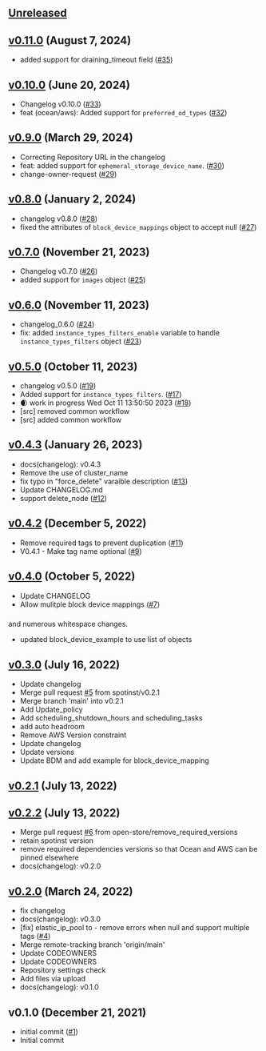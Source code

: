 <a name="unreleased"></a>
## [Unreleased]



<a name="v0.11.0"></a>
## [v0.11.0] (August 7, 2024)

- added support for draining_timeout field ([#35](https://github.com/spotinst/terraform-spotinst-ocean-aws-k8s-vng/issues/35))


<a name="v0.10.0"></a>
## [v0.10.0] (June 20, 2024)

- Changelog v0.10.0 ([#33](https://github.com/spotinst/terraform-spotinst-ocean-aws-k8s-vng/issues/33))
- feat (ocean/aws): Added support for `preferred_od_types` ([#32](https://github.com/spotinst/terraform-spotinst-ocean-aws-k8s-vng/issues/32))


<a name="v0.9.0"></a>
## [v0.9.0] (March 29, 2024)

- Correcting Repository URL in the changelog
- feat: added support for `ephemeral_storage_device_name`. ([#30](https://github.com/spotinst/terraform-spotinst-ocean-aws-k8s-vng/issues/30))
- change-owner-request ([#29](https://github.com/spotinst/terraform-spotinst-ocean-aws-k8s-vng/issues/29))


<a name="v0.8.0"></a>
## [v0.8.0] (January 2, 2024)

- changelog v0.8.0 ([#28](https://github.com/spotinst/terraform-spotinst-ocean-aws-k8s-vng/issues/28))
- fixed the attributes of `block_device_mappings` object to accept null ([#27](https://github.com/spotinst/terraform-spotinst-ocean-aws-k8s-vng/issues/27))


<a name="v0.7.0"></a>
## [v0.7.0] (November 21, 2023)

- Changelog v0.7.0 ([#26](https://github.com/spotinst/terraform-spotinst-ocean-aws-k8s-vng/issues/26))
- added support for `images` object ([#25](https://github.com/spotinst/terraform-spotinst-ocean-aws-k8s-vng/issues/25))


<a name="v0.6.0"></a>
## [v0.6.0] (November 11, 2023)

- changelog_0.6.0 ([#24](https://github.com/spotinst/terraform-spotinst-ocean-aws-k8s-vng/issues/24))
- fix: added `instance_types_filters_enable` variable to handle `instance_types_filters` object ([#23](https://github.com/spotinst/terraform-spotinst-ocean-aws-k8s-vng/issues/23))


<a name="v0.5.0"></a>
## [v0.5.0] (October 11, 2023)

- changelog v0.5.0 ([#19](https://github.com/spotinst/terraform-spotinst-ocean-aws-k8s-vng/issues/19))
- Added support for `instance_types_filters`. ([#17](https://github.com/spotinst/terraform-spotinst-ocean-aws-k8s-vng/issues/17))
- 🌒 work in progress Wed Oct 11 13:50:50 2023 ([#18](https://github.com/spotinst/terraform-spotinst-ocean-aws-k8s-vng/issues/18))
- [src] removed common workflow
- [src] added common workflow


<a name="v0.4.3"></a>
## [v0.4.3] (January 26, 2023)

- docs(changelog): v0.4.3
- Remove the use of cluster_name
- fix typo in  "force_delete" varaible description ([#13](https://github.com/spotinst/terraform-spotinst-ocean-aws-k8s-vng/issues/13))
- Update CHANGELOG.md
- support delete_node ([#12](https://github.com/spotinst/terraform-spotinst-ocean-aws-k8s-vng/issues/12))


<a name="v0.4.2"></a>
## [v0.4.2] (December 5, 2022)

- Remove required tags to prevent duplication ([#11](https://github.com/spotinst/terraform-spotinst-ocean-aws-k8s-vng/issues/11))
- V0.4.1 - Make tag name optional ([#9](https://github.com/spotinst/terraform-spotinst-ocean-aws-k8s-vng/issues/9))


<a name="v0.4.0"></a>
## [v0.4.0] (October 5, 2022)

- Update CHANGELOG
- Allow mulitple block device mappings ([#7](https://github.com/spotinst/terraform-spotinst-ocean-aws-k8s-vng/issues/7))

### 

and numerous whitespace changes.
* updated block_device_example to use list of objects


<a name="v0.3.0"></a>
## [v0.3.0] (July 16, 2022)

- Update changelog
- Merge pull request [#5](https://github.com/spotinst/terraform-spotinst-ocean-aws-k8s-vng/issues/5) from spotinst/v0.2.1
- Merge branch 'main' into v0.2.1
- Add Update_policy
- Add scheduling_shutdown_hours and scheduling_tasks
- add auto headroom
- Remove AWS Version constraint
- Update changelog
- Update versions
- Update BDM and add example for block_device_mapping


<a name="v0.2.1"></a>
## [v0.2.1] (July 13, 2022)



<a name="v0.2.2"></a>
## [v0.2.2] (July 13, 2022)

- Merge pull request [#6](https://github.com/spotinst/terraform-spotinst-ocean-aws-k8s-vng/issues/6) from open-store/remove_required_versions
- retain spotinst version
- remove required dependencies versions so that Ocean and AWS can be pinned elsewhere
- docs(changelog): v0.2.0


<a name="v0.2.0"></a>
## [v0.2.0] (March 24, 2022)

- fix changelog
- docs(changelog): v0.3.0
- [fix] elastic_ip_pool to  - remove errors when null and support multiple tags ([#4](https://github.com/spotinst/terraform-spotinst-ocean-aws-k8s-vng/issues/4))
- Merge remote-tracking branch 'origin/main'
- Update CODEOWNERS
- Update CODEOWNERS
- Repository settings check
- Add files via upload
- docs(changelog): v0.1.0


<a name="v0.1.0"></a>
## v0.1.0 (December 21, 2021)

- initial commit ([#1](https://github.com/spotinst/terraform-spotinst-ocean-aws-k8s-vng/issues/1))
- Initial commit


[Unreleased]: https://github.com/spotinst/terraform-spotinst-ocean-aws-k8s-vng/compare/v0.11.0...HEAD
[v0.11.0]: https://github.com/spotinst/terraform-spotinst-ocean-aws-k8s-vng/compare/v0.10.0...v0.11.0
[v0.10.0]: https://github.com/spotinst/terraform-spotinst-ocean-aws-k8s-vng/compare/v0.9.0...v0.10.0
[v0.9.0]: https://github.com/spotinst/terraform-spotinst-ocean-aws-k8s-vng/compare/v0.8.0...v0.9.0
[v0.8.0]: https://github.com/spotinst/terraform-spotinst-ocean-aws-k8s-vng/compare/v0.7.0...v0.8.0
[v0.7.0]: https://github.com/spotinst/terraform-spotinst-ocean-aws-k8s-vng/compare/v0.6.0...v0.7.0
[v0.6.0]: https://github.com/spotinst/terraform-spotinst-ocean-aws-k8s-vng/compare/v0.5.0...v0.6.0
[v0.5.0]: https://github.com/spotinst/terraform-spotinst-ocean-aws-k8s-vng/compare/v0.4.3...v0.5.0
[v0.4.3]: https://github.com/spotinst/terraform-spotinst-ocean-aws-k8s-vng/compare/v0.4.2...v0.4.3
[v0.4.2]: https://github.com/spotinst/terraform-spotinst-ocean-aws-k8s-vng/compare/v0.4.0...v0.4.2
[v0.4.0]: https://github.com/spotinst/terraform-spotinst-ocean-aws-k8s-vng/compare/v0.3.0...v0.4.0
[v0.3.0]: https://github.com/spotinst/terraform-spotinst-ocean-aws-k8s-vng/compare/v0.2.1...v0.3.0
[v0.2.1]: https://github.com/spotinst/terraform-spotinst-ocean-aws-k8s-vng/compare/v0.2.2...v0.2.1
[v0.2.2]: https://github.com/spotinst/terraform-spotinst-ocean-aws-k8s-vng/compare/v0.2.0...v0.2.2
[v0.2.0]: https://github.com/spotinst/terraform-spotinst-ocean-aws-k8s-vng/compare/v0.1.0...v0.2.0
